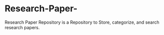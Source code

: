 # Research-Paper-
Research Paper Repository  is a Repository to Store, categorize, and search research papers.
